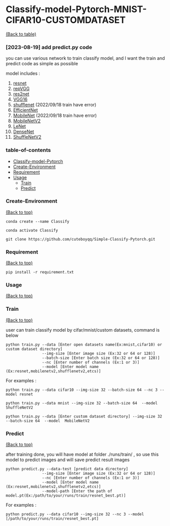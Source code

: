 
# Classify-model-Pytorch-MNIST-CIFAR10-CUSTOMDATASET
[(Back to table)](#table-of-contents)

### [2023-08-19] add predict.py code
you can use various network to train classify model, and l want the train and predict code as simple as possible

model includes :
1. [resnet](models/resnet.py)
2. [repVGG](models/repVGG.py)
3. [res2net](models/res2net.py)
4. [VGG16](models/VGG16.py)
5. [shufflenet](models/shufflenet.py)  (2022/09/18 train have error)
6. [EfficientNet](models/efficientnet.py) 
7. [MobileNet](models/mobilenet.py) (2022/09/18 train have error)
8. [MobileNetV2](models/mobilenetv2.py)
9. [LeNet](models/lenet.py)
10. [DenseNet](models/densenet.py)
11. [ShuffleNetV2](models/shufflenetv2.py)

<!-- Add a demo for your project -->

<!-- After you have written about your project, it is a good idea to have a demo/preview(**video/gif/screenshots** are good options) of your project so that people can know what to expect in your project. You could also add the demo in the previous section with the product description.

Here is a random GIF as a placeholder.

![Random GIF](https://media.giphy.com/media/ZVik7pBtu9dNS/giphy.gif) -->

### table-of-contents
- [Classify-model-Pytorch](#Classify-model-Pytorch-MNIST-CIFAR10-CUSTOMDATASET)
- [Create-Environment](#Create-Environment)
- [Requirement](#Requirement)
- [Usage](#usage)
    - [Train](#Train)
    - [Predict](#Predict)


### Create-Environment
[(Back to top)](#Classify-model-Pytorch-MNIST-CIFAR10-CUSTOMDATASET)

```
conda create --name Classify
```
```
conda activate Classify
```
```
git clone https://github.com/cuteboyqq/Simple-Classify-Pytorch.git
```
### Requirement
[(Back to top)](#Classify-model-Pytorch-MNIST-CIFAR10-CUSTOMDATASET)

```
pip install -r requirement.txt
```


### Usage
[(Back to top)](#Classify-model-Pytorch-MNIST-CIFAR10-CUSTOMDATASET)


### Train
[(Back to top)](#Classify-model-Pytorch-MNIST-CIFAR10-CUSTOMDATASET)

user can train classify model by cifar/mnist/custom datasets, command is below
```
python train.py --data [Enter open datasets name(Ex:mnist,cifar10) or custom dataset directory] 
                --img-size [Enter image size (Ex:32 or 64 or 128)] 
                --batch-size [Enter batch size (Ex:32 or 64 or 128)] 
                --nc [Enter number of channels (Ex:1 or 3)] 
                --model [Enter model name (Ex:resnet,mobilenetv2,shufflenetv2,etcs)]
```
For examples :
```
python train.py --data cifar10 --img-size 32 --batch-size 64 --nc 3 --model resnet
```
```
python train.py --data mnist --img-size 32 --batch-size 64  --model ShuffleNetV2
```

```
python train.py --data [Enter custom dataset directory] --img-size 32 --batch-size 64  --model  MobileNetV2
```
### Predict
[(Back to top)](#Classify-model-Pytorch-MNIST-CIFAR10-CUSTOMDATASET)

after training done, you will have model at folder ./runs/train/ , so use this model to predict images and will save predict result images
```
python predict.py --data-test [predict data directory] 
                --img-size [Enter image size (Ex:32 or 64 or 128)] 
                --nc [Enter number of channels (Ex:1 or 3)] 
                --model [Enter model name (Ex:resnet,mobilenetv2,shufflenetv2,etcs)]
                --model-path [Enter the path of model.pt(Ex:/path/to/your/runs/train/resnet_best.pt)]
```
For examples :
```
python predict.py --data cifar10 --img-size 32 --nc 3 --model [/path/to/your/runs/train/resnet_best.pt]
```
